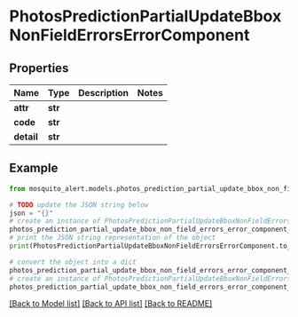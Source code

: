 # PhotosPredictionPartialUpdateBboxNonFieldErrorsErrorComponent


## Properties

Name | Type | Description | Notes
------------ | ------------- | ------------- | -------------
**attr** | **str** |  | 
**code** | **str** |  | 
**detail** | **str** |  | 

## Example

```python
from mosquito_alert.models.photos_prediction_partial_update_bbox_non_field_errors_error_component import PhotosPredictionPartialUpdateBboxNonFieldErrorsErrorComponent

# TODO update the JSON string below
json = "{}"
# create an instance of PhotosPredictionPartialUpdateBboxNonFieldErrorsErrorComponent from a JSON string
photos_prediction_partial_update_bbox_non_field_errors_error_component_instance = PhotosPredictionPartialUpdateBboxNonFieldErrorsErrorComponent.from_json(json)
# print the JSON string representation of the object
print(PhotosPredictionPartialUpdateBboxNonFieldErrorsErrorComponent.to_json())

# convert the object into a dict
photos_prediction_partial_update_bbox_non_field_errors_error_component_dict = photos_prediction_partial_update_bbox_non_field_errors_error_component_instance.to_dict()
# create an instance of PhotosPredictionPartialUpdateBboxNonFieldErrorsErrorComponent from a dict
photos_prediction_partial_update_bbox_non_field_errors_error_component_from_dict = PhotosPredictionPartialUpdateBboxNonFieldErrorsErrorComponent.from_dict(photos_prediction_partial_update_bbox_non_field_errors_error_component_dict)
```
[[Back to Model list]](../README.md#documentation-for-models) [[Back to API list]](../README.md#documentation-for-api-endpoints) [[Back to README]](../README.md)


